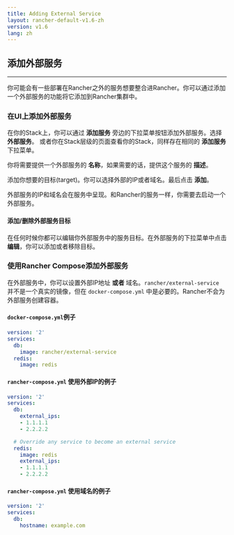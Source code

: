 ```yaml
---
title: Adding External Service
layout: rancher-default-v1.6-zh
version: v1.6
lang: zh
---
```


## 添加外部服务
---

你可能会有一些部署在Rancher之外的服务想要整合进Rancher。你可以通过添加一个外部服务的功能将它添加到Rancher集群中。

### 在UI上添加外部服务

在你的Stack上，你可以通过 **添加服务** 旁边的下拉菜单按钮添加外部服务。选择 **外部服务**。 或者你在Stack层级的页面查看你的Stack，同样存在相同的 **添加服务** 下拉菜单。

你将需要提供一个外部服务的 **名称**，如果需要的话，提供这个服务的 **描述**。

添加你想要的目标(target)。你可以选择外部的IP或者域名。最后点击 **添加**。

外部服务的IP和域名会在服务中呈现。和Rancher的服务一样，你需要去启动一个外部服务。

#### 添加/删除外部服务目标

在任何时候你都可以编辑你外部服务中的服务目标。在外部服务的下拉菜单中点击 **编辑**，你可以添加或者移除目标。

### 使用Rancher Compose添加外部服务

在外部服务中，你可以设置外部IP地址 **或者** 域名。`rancher/external-service` 并不是一个真实的镜像，但在 `docker-compose.yml` 中是必要的。Rancher不会为外部服务创建容器。

#### `docker-compose.yml`例子

```yaml
version: '2'
services:
  db:
    image: rancher/external-service
  redis:
    image: redis
```

#### `rancher-compose.yml` 使用外部IP的例子

```yaml
version: '2'
services:
  db:
    external_ips:
    - 1.1.1.1
    - 2.2.2.2

  # Override any service to become an external service
  redis:
    image: redis
    external_ips:
    - 1.1.1.1
    - 2.2.2.2
```

#### `rancher-compose.yml` 使用域名的例子

```yaml
version: '2'
services:
  db:
    hostname: example.com
```
